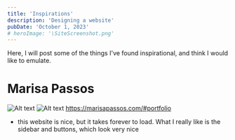 ```yaml
---
title: 'Inspirations'
description: 'Designing a website'
pubDate: 'October 1, 2023'
# heroImage: '\SiteScreenshot.png'
---
```

Here, I will post some of the things I've found inspirational, and think I would like to emulate.

# Marisa Passos
![Alt text](/images/image-1.png)
![Alt text](/images/image.png)
https://marisapassos.com/#portfolio
- this website is nice, but it takes forever to load. What I really like is the sidebar and buttons, which look very nice


